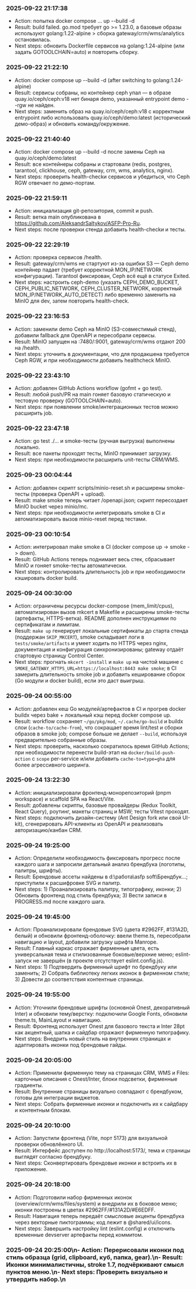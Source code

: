 ﻿### 2025-09-22 21:17:38
- Action: попытка docker compose ... up --build -d
- Result: build failed. go.mod требует go >= 1.23.0, а базовые образы используют golang:1.22-alpine > сборка gateway/crm/wms/analytics остановилась.
- Next steps: обновить Dockerfile сервисов на golang:1.24-alpine (или задать GOTOOLCHAIN=auto) и повторить сборку.

### 2025-09-22 21:22:10
- Action: docker compose up --build -d (after switching to golang:1.24-alpine)
- Result: сервисы собраны, но контейнер ceph упал — в образе quay.io/ceph/ceph:v18 нет бинаря demo, указанный entrypoint demo --rgw не найден.
- Next steps: заменить образ на quay.io/ceph/ceph:v18 с корректным entrypoint либо использовать quay.io/ceph/demo:latest (исторический демо-образ) и обновить команду/окружение.

### 2025-09-22 21:40:40
- Action: docker compose up --build -d после замены Ceph на quay.io/ceph/demo:latest
- Result: все контейнеры собраны и стартовали (redis, postgres, tarantool, clickhouse, ceph, gateway, crm, wms, analytics, nginx).
- Next steps: проверить health-checkи сервисов и убедиться, что Ceph RGW отвечает по демо-портам.

### 2025-09-22 21:59:11
- Action: инициализация git-репозитория, commit и push.
- Result: ветка main опубликована в https://github.com/AleksandrSaltykov/ASFP-Pro-Ru.
- Next steps: после проверки стенда добавить health-checkи и тесты.

### 2025-09-22 22:29:19
- Action: проверка сервисов /health.
- Result: gateway/crm/wms не стартуют из-за ошибки S3 — Ceph demo контейнер падает (требует корректной MON_IP/NETWORK конфигурации). Tarantool фиксирован, Ceph всё ещё в статусе Exited.
- Next steps: настроить ceph-demo (указать CEPH_DEMO_BUCKET, CEPH_PUBLIC_NETWORK, CEPH_CLUSTER_NETWORK, корректный MON_IP/NETWORK_AUTO_DETECT) либо временно заменить на MinIO для dev, затем повторить health-check.

### 2025-09-22 23:16:53
- Action: заменили demo Ceph на MinIO (S3-совместимый стенд), добавили fallback для OpenAPI и пересобрали сервисы.
- Result: MinIO запущен на :7480/:9001, gateway/crm/wms отдают 200 на /health.
- Next steps: уточнить в документации, что для продакшена требуется Ceph RGW, и при необходимости добавить healthcheck MinIO.

### 2025-09-22 23:43:10
- Action: добавлен GitHub Actions workflow (gofmt + go test).
- Result: любой push/PR на main гоняет базовую статическую и тестовую проверку (GOTOOLCHAIN=auto).
- Next steps: при появлении smoke/интеграционных тестов можно расширить job.

### 2025-09-22 23:47:18
- Action: go test ./... и smoke-тесты (ручная выгрузка) выполнены локально.
- Result: все пакеты проходят тесты, MinIO принимает загрузку.
- Next steps: при необходимости расширить unit-тесты CRM/WMS.

### 2025-09-23 00:04:44
- Action: добавлен скрипт scripts/minio-reset.sh и расширены smoke-тесты (проверка OpenAPI + upload).
- Result: make smoke теперь читает /openapi.json; скрипт пересоздает MinIO bucket через minio/mc.
- Next steps: при необходимости интегрировать smoke в CI и автоматизировать вызов minio-reset перед тестами.

### 2025-09-23 00:10:54
- Action: интегрировал make smoke в CI (docker compose up -> smoke -> down).
- Result: GitHub Actions теперь поднимает весь стек, сбрасывает MinIO и гоняет smoke-тесты автоматически.
- Next steps: контролировать длительность job и при необходимости кэшировать docker build.

### 2025-09-24 00:30:00
- Action: ограничены ресурсы docker-compose (mem_limit/cpus), автоматизирован вызов mkcert в Makefile и расширены smoke-тесты (артефакты, HTTPS-ветка). README дополнен инструкциями по сертификатам и лимитам.
- Result: `make up` генерирует локальные сертификаты до старта стенда (поддержан `SKIP_MKCERT`), smoke складывает логи в `tests/smoke/artifacts` и умеет ходить по HTTPS через nginx, документация и конфигурация синхронизированы; gateway отдаёт стартовую страницу Control Center.
- Next steps: прогнать `mkcert -install` и `make up` на чистой машине с `SMOKE_GATEWAY_HTTPS_URL=https://localhost:8443 make smoke`; в CI замерить длительность smoke job и добавить кеширование сборок (Go модули и docker build), если это даст выигрыш.

### 2025-09-24 00:55:00
- Action: добавлен кеш Go модулей/артефактов в CI и прогрев docker buildx через bake + локальный кэш перед docker compose up.
- Result: workflow сохраняет `~/go/pkg/mod`, `~/.cache/go-build` и buildx слои (`cache-to/cache-from`), что сокращает время lint/test и сборки образов в smoke job; compose больше не делает `--build`, используя предварительно собранные образы.
- Next steps: проверить, насколько сократилось время GitHub Actions; при необходимости перенести build-этап на `docker/build-push-action` с `scope` per-service и/или добавить `cache-to=type=gha` для более агрессивного шеринга.

### 2025-09-24 13:22:30
- Action: инициализировали фронтенд-монорепозиторий (pnpm workspace) и scaffold SPA на React/Vite.
- Result: добавлены скрипты, базовые провайдеры (Redux Toolkit, React Query), роутинг, макеты страниц и MSW; тесты Vitest проходят.
- Next steps: подключить дизайн-систему (Ant Design fork или свой UI-kit), сгенерировать API-клиенты из OpenAPI и реализовать авторизацию/канбан CRM.
### 2025-09-24 19:25:00
- Action: Определили необходимость фиксировать прогресс после каждого шага и запросили детальный анализ брендбука (логотипы, палитры, шрифты).
- Result: Брендовые ассеты найдены в d:\работа\asfp soft\Брендбук\...; приступили к расшифровке SVG и палитр.
- Next steps: 1) Проанализировать палитру, типографику, иконки; 2) Обновить фронтенд под стиль брендбука; 3) Вести записи в PROGRESS.md после каждого шага.
### 2025-09-24 19:45:00
- Action: Проанализировали брендовые SVG (цвета #2962FF, #131A2D, белый) и обновили фронтенд-оболочку: ввели theme.ts, пересобрали навигацию и layout, добавили загрузку шрифта Manrope.
- Result: Главный каркас отражает фирменные цвета, есть универсальная тема и стилизованные боковые/верхние меню; eslint-запуск не завершён (в проекте отсутствует eslint.config.js).
- Next steps: 1) Подтвердить фирменный шрифт по брендбуку или заменить; 2) Собрать библиотеку легких иконок в фирменном стиле; 3) Довести до соответствия контентные страницы.
### 2025-09-24 19:55:00
- Action: Уточнили брендовые шрифты (основной Onest, декоративный Inter) и обновили тему/верстку: подключили Google Fonts, обновили theme.ts, MainLayout и навигацию.
- Result: Фронтенд использует Onest для базового текста и Inter 28pt как акцентный, шапка и сайдбар отражают фирменную типографику.
- Next steps: Внедрить новый стиль на внутренних страницах и адаптировать иконки под брендовые гайды.
### 2025-09-24 20:05:00
- Action: Применили фирменную тему на страницах CRM, WMS и Files: карточные описания с Onest/Inter, блоки подсветки, фирменные градиенты.
- Result: Внутренние страницы визуально совпадают с брендбуком, готовы для интеграции виджетов.
- Next steps: Собрать фирменные иконки и подключить их к сайдбару и контентным блокам.
### 2025-09-24 20:10:00
- Action: Запустили фронтенд (Vite, порт 5173) для визуальной проверки обновлённого UI.
- Result: Интерфейс доступен по http://localhost:5173/, тема и страницы выглядят согласно брендбуку.
- Next steps: Сконвертировать брендовые иконки и встроить их в приложение.
### 2025-09-24 20:18:00
- Action: Подготовили набор фирменных иконок (overview/crm/wms/files/system) и внедрили их в боковое меню; иконки построены в цветах #2962FF/#131A2D/#E6EDFF.
- Result: Навигация теперь передаёт смысловые акценты брендбука через векторные пиктограммы; код лежит в @shared/ui/icons.
- Next steps: Завершить настройку lint (eslint.config) и отключить временные devserver артефакты перед коммитом.
### 2025-09-24 20:25:00\n- Action: Перерисовали иконки под стиль образца (grid, clipboard, куб, папка, gear).\n- Result: Иконки минималистичны, stroke 1.7, подчёркивают смысл пунктов меню.\n- Next steps: Проверить визуально и утвердить набор.\n
